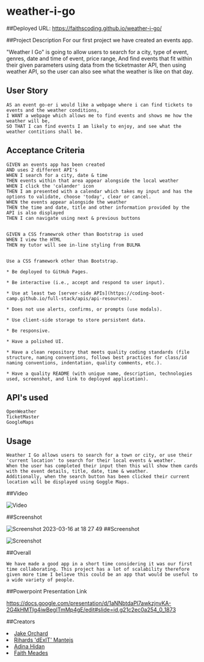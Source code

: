 # weather-i-go

##Deployed URL: https://faithscoding.github.io/weather-i-go/

##Project Description
For our first project we have created an events app. 

"Weather I Go" is going to allow users to search for a city, type of event, genres, date and time of event, price range, And find events that fit within their given parameters using data from the ticketmaster API, then using weather API, so the user can also see what the weather is like on that day.

## User Story
```
AS an event go-er i would like a webpage where i can find tickets to events and the weather conditions,
I WANT a webpage which allows me to find events and shows me how the weather will be,
SO THAT I can find events I am likely to enjoy, and see what the weather contitions shall be.
```

## Acceptance Criteria
```
GIVEN an events app has been created
AND uses 2 different API's
WHEN I search for a city, date & time 
THEN events within that area appear alongside the local weather 
WHEN I click the 'calander' icon 
THEN I am presented with a calendar which takes my input and has the options to validate, choose 'today', clear or cancel. 
WHEN the events appear alongside the weather
THEN the time and date, title and other information provided by the API is also displayed
THEN I can navigate using next & previous buttons


GIVEN a CSS framewrok other than Bootstrap is used
WHEN I view the HTML
THEN my tutor will see in-line styling from BULMA


Use a CSS framework other than Bootstrap.

* Be deployed to GitHub Pages.

* Be interactive (i.e., accept and respond to user input).

* Use at least two [server-side APIs](https://coding-boot-camp.github.io/full-stack/apis/api-resources).

* Does not use alerts, confirms, or prompts (use modals).

* Use client-side storage to store persistent data.

* Be responsive.

* Have a polished UI.

* Have a clean repository that meets quality coding standards (file structure, naming conventions, follows best practices for class/id naming conventions, indentation, quality comments, etc.).

* Have a quality README (with unique name, description, technologies used, screenshot, and link to deployed application).
```
## API's used
```
OpenWeather
TicketMaster
GoogleMaps
```

## Usage
```
Weather I Go allows users to search for a town or city, or use their 'current location' to search for their local events & weather. 
When the user has completed their input then this will show them cards with the event details, title, date, time & weather.
Additionally, when the search button has been clicked their current location will be displayed using Goggle Maps. 
```

##Video

![Video](https://youtu.be/iKOcCV_ZBFY)

##Screenshot

![Screenshot 2023-03-16 at 18 27 49](https://user-images.githubusercontent.com/122907573/225718337-590da48d-7040-4da2-a10b-acad6bb5553c.png)
##Screenshot

![Screenshot](example.gif)


##Overall
```
We have made a good app in a short time considering it was our first time collaborating. This project has a lot of scalability therefore given more time I believe this could be an app that would be useful to a wide variety of people. 
```

##Powerpoint Presentation Link

https://docs.google.com/presentation/d/1aNNbtdaPl7awkzjnvKA-2G4kHMTIg4iwBegITmMp4gE/edit#slide=id.g21c2ec0a254_0_1873

##Creators
          <li><a href="https://github.com/Jake-Orch">Jake Orchard</a></li>
          <li><a href="https://github.com/dexit">Rihards 'dExIT' Mantejs</a></li>
          <li><a href="https://github.com/Adinahidan">Adina Hidan</a></li>
          <li><a href="https://github.com/FaithsCoding">Faith Meades</a></li>

